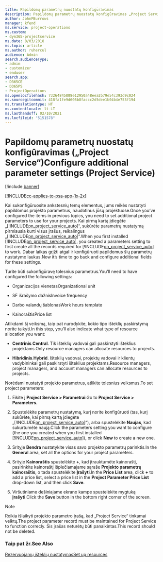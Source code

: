 ```yaml
---
title: Papildomų parametrų nuostatų konfigūravimas
description: Papildomų parametrų nuostatų konfigūravimas „Project Service“
author: JohnPBurrows
manager: kfend
ms.service: project-operations
ms.custom:
- dyn365-projectservice
ms.date: 8/03/2018
ms.topic: article
ms.author: ruhercul
audience: Admin
search.audienceType:
- admin
- customizer
- enduser
search.app:
- D365CE
- D365PS
- ProjectOperations
ms.openlocfilehash: 73264845808e12950a48eea2b79e54c393d9c024
ms.sourcegitcommit: 418fa1fe9d605b8faccc2d5dee1b04b4e753f194
ms.translationtype: HT
ms.contentlocale: lt-LT
ms.lasthandoff: 02/10/2021
ms.locfileid: "5151578"
---
```

# <a name="configure-additional-parameter-settings-project-service"></a><span data-ttu-id="3a82d-103">Papildomų parametrų nuostatų konfigūravimas („Project Service“)</span><span class="sxs-lookup"><span data-stu-id="3a82d-103">Configure additional parameter settings (Project Service)</span></span>

[!include [banner](../includes/psa-now-project-operations.md)]

[!INCLUDE[cc-applies-to-psa-app-1x-2x](../includes/cc-applies-to-psa-app-1x-2x.md)]

<span data-ttu-id="3a82d-104">Kai sukonfigūruosite ankstesnių temų elementus, jums reikės nustatyti papildomus projekto parametrus, naudotinus jūsų projektuose.</span><span class="sxs-lookup"><span data-stu-id="3a82d-104">Once you’ve configured the items in previous topics, you need to set additional project parameters to use for your projects.</span></span> <span data-ttu-id="3a82d-105">Kai pirmą kartą įdiegėte „[!INCLUDE[pn_project_service_auto](../includes/pn-project-service-auto.md)]“, sukūrėte parametrų nustatymą pirmiausia kurti visus įrašus, reikalingus „[!INCLUDE[pn_project_service_auto](../includes/pn-project-service-auto.md)]“.</span><span class="sxs-lookup"><span data-stu-id="3a82d-105">When you first installed [!INCLUDE[pn_project_service_auto](../includes/pn-project-service-auto.md)], you created a parameters setting to first create all the records required for [!INCLUDE[pn_project_service_auto](../includes/pn-project-service-auto.md)] to work.</span></span> <span data-ttu-id="3a82d-106">Dabar laikas grįžti atgal ir konfigūruoti papildomus šių parametrų nustatymo laukus.</span><span class="sxs-lookup"><span data-stu-id="3a82d-106">Now it’s time to go back and configure additional fields for these settings.</span></span>  
  
 <span data-ttu-id="3a82d-107">Turite būti sukonfigūravę tolesnius parametrus.</span><span class="sxs-lookup"><span data-stu-id="3a82d-107">You’ll need to have configured the following settings:</span></span>  
  
-   <span data-ttu-id="3a82d-108">Organizacijos vienetas</span><span class="sxs-lookup"><span data-stu-id="3a82d-108">Organizational unit</span></span>  
  
-   <span data-ttu-id="3a82d-109">SF išrašymo dažnis</span><span class="sxs-lookup"><span data-stu-id="3a82d-109">Invoice frequency</span></span>  
  
-   <span data-ttu-id="3a82d-110">Darbo valandų šablonas</span><span class="sxs-lookup"><span data-stu-id="3a82d-110">Work hours template</span></span>  
  
-   <span data-ttu-id="3a82d-111">Kainoraštis</span><span class="sxs-lookup"><span data-stu-id="3a82d-111">Price list</span></span>  
 
<span data-ttu-id="3a82d-112">Atlikdami šį veiksmą, taip pat nurodykite, kokio tipo išteklių paskirstymą norite taikyti.</span><span class="sxs-lookup"><span data-stu-id="3a82d-112">In this step, you’ll also indicate what type of resource allocation you want:</span></span>  
  
- <span data-ttu-id="3a82d-113">**Centrinis**.</span><span class="sxs-lookup"><span data-stu-id="3a82d-113">**Central**.</span></span> <span data-ttu-id="3a82d-114">Tik išteklių vadovai gali paskirstyti išteklius projektams.</span><span class="sxs-lookup"><span data-stu-id="3a82d-114">Only resource managers can allocate resources to projects.</span></span>  
  
- <span data-ttu-id="3a82d-115">**Hibridinis**.</span><span class="sxs-lookup"><span data-stu-id="3a82d-115">**Hybrid**.</span></span> <span data-ttu-id="3a82d-116">Išteklių vadovai, projektų vadovai ir klientų vadybininkai gali paskirstyti išteklius projektams.</span><span class="sxs-lookup"><span data-stu-id="3a82d-116">Resource managers, project managers, and account managers can allocate resources to projects.</span></span>  
  
 
<span data-ttu-id="3a82d-117">Norėdami nustatyti projekto parametrus, atlikite tolesnius veiksmus.</span><span class="sxs-lookup"><span data-stu-id="3a82d-117">To set project parameters:</span></span>  
  
1. <span data-ttu-id="3a82d-118">Eikite į **Project Service > Parametrai**.</span><span class="sxs-lookup"><span data-stu-id="3a82d-118">Go to **Project Service > Parameters**.</span></span>  
  
2. <span data-ttu-id="3a82d-119">Spustelėkite parametrų nustatymą, kurį norite konfigūruoti (tas, kurį sukūrėte, kai pirmą kartą įdiegėte „[!INCLUDE[pn_project_service_auto](../includes/pn-project-service-auto.md)]“), arba spustelėkite **Naujas**, kad sukurtumėte naują.</span><span class="sxs-lookup"><span data-stu-id="3a82d-119">Click the parameters setting you want to configure (the one you created when you first installed [!INCLUDE[pn_project_service_auto](../includes/pn-project-service-auto.md)]), or click **New** to create a new one.</span></span>  
  
3. <span data-ttu-id="3a82d-120">Srityje **Bendra** nustatykite visas savo projekto parametrų parinktis.</span><span class="sxs-lookup"><span data-stu-id="3a82d-120">In the **General** area, set all the options for your project parameters.</span></span>  
  
4. <span data-ttu-id="3a82d-121">Srityje **Kainoraštis** spustelėkite **+**, kad įtrauktumėte kainoraštį, pasirinkite kainoraštį išplečiamajame sąraše **Projekto parametrų kainoraštis**, o tada spustelėkite **Įrašyti**.</span><span class="sxs-lookup"><span data-stu-id="3a82d-121">In the **Price List** area, click **+** to add a price list, select a price list in the **Project Parameter Price List** drop-down list, and then click **Save**.</span></span>  
  
5. <span data-ttu-id="3a82d-122">Viršutiniame dešiniajame ekrano kampe spustelėkite mygtuką **Įrašyti**.</span><span class="sxs-lookup"><span data-stu-id="3a82d-122">Click the **Save** button in the bottom right corner of the screen.</span></span>  

> [!NOTE]
> <span data-ttu-id="3a82d-123">Reikia išlaikyti projekto parametro įrašą, kad „Project Service“ tinkamai veiktų.</span><span class="sxs-lookup"><span data-stu-id="3a82d-123">The project parameter record must be maintained for Project Service to function correcly.</span></span> <span data-ttu-id="3a82d-124">Šis įrašas neturėtų būti panaikintas.</span><span class="sxs-lookup"><span data-stu-id="3a82d-124">This record should not be deleted.</span></span>

### <a name="see-also"></a><span data-ttu-id="3a82d-125">Taip pat žr.</span><span class="sxs-lookup"><span data-stu-id="3a82d-125">See Also</span></span>  
 [<span data-ttu-id="3a82d-126">Rezervuojamų išteklių nustatymas</span><span class="sxs-lookup"><span data-stu-id="3a82d-126">Set up resources</span></span>](../psa/set-up-resources.md)
